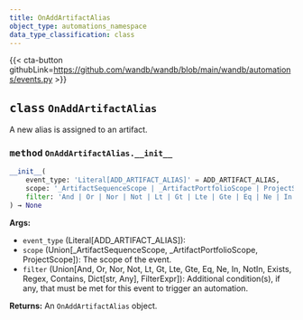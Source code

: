 ```yaml
---
title: OnAddArtifactAlias
object_type: automations_namespace
data_type_classification: class
---
```


{{< cta-button githubLink=https://github.com/wandb/wandb/blob/main/wandb/automations/events.py >}}



## <kbd>class</kbd> `OnAddArtifactAlias`
A new alias is assigned to an artifact.


### <kbd>method</kbd> `OnAddArtifactAlias.__init__`

```python
__init__(
    event_type: 'Literal[ADD_ARTIFACT_ALIAS]' = ADD_ARTIFACT_ALIAS,
    scope: '_ArtifactSequenceScope | _ArtifactPortfolioScope | ProjectScope',
    filter: 'And | Or | Nor | Not | Lt | Gt | Lte | Gte | Eq | Ne | In | NotIn | Exists | Regex | Contains | dict[str, Any] | FilterExpr' = And([])
) → None
```

**Args:**
 
 - `event_type` (Literal[ADD_ARTIFACT_ALIAS]): 
 - `scope` (Union[_ArtifactSequenceScope, _ArtifactPortfolioScope, ProjectScope]): The scope of the event.
 - `filter` (Union[And, Or, Nor, Not, Lt, Gt, Lte, Gte, Eq, Ne, In, NotIn, Exists, Regex, Contains, Dict[str, Any], FilterExpr]): Additional condition(s), if any, that must be met for this event to trigger an automation.

**Returns:**
 An `OnAddArtifactAlias` object.
